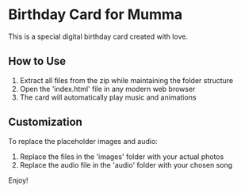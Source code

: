 # Birthday Card for Mumma

This is a special digital birthday card created with love.

## How to Use

1. Extract all files from the zip while maintaining the folder structure
2. Open the 'index.html' file in any modern web browser
3. The card will automatically play music and animations

## Customization

To replace the placeholder images and audio:
1. Replace the files in the 'images' folder with your actual photos
2. Replace the audio file in the 'audio' folder with your chosen song

Enjoy!
